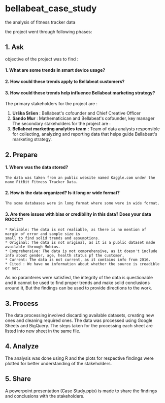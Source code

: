 # bellabeat_case_study
the analysis of fitness tracker data

the project went through following phases:

## 1. Ask
  objective of the project was to find :
  #### 1. What are some trends in smart device usage?
  #### 2. How could these trends apply to Bellabeat customers?
  #### 3. How could these trends help influence Bellabeat marketing strategy?
  
  The primary stakeholders for the project are :
  1.  **Urška Sršen** : Bellabeat's cofounder and Chief Creative Officer
  2.  **Sando Mur** : Mathematicican and Bellabeat's cofounder, key manager
  The secondary stakeholders for the project are :
  1. **Bellabeat marketing analytics team** : Team of data analysts responsible for collecting, analyzing and reporting data that helps guide Bellabeat's marketing strategy.
## 2. Prepare
  #### 1. Where was the data stored?
    The data was taken from an public website named Kaggle.com under the name FitBit Fitness Tracker Data.
  #### 2. How is the data organized? Is it long or wide format?
    The some databases were in long format where some were in wide format.
  #### 3. Are there issues with bias or credibility in this data? Does your data ROCCC?
    * Reliable: The data is not realiable, as there is no mention of margin of error and sample size is
    small to find solid trends and assumptions.
    * Original: The data is not original, as it is a public dataset made available through Mobius.
    * Comprehensive: The data is not comprehensive, as it doesn't include info about gender, age, health status pf the customer.
    * Current: The data is not current, as it contains info from 2016.
    * Cited : We have no information about whether the source is creadible or not.
  As no paramteres were satisfied, the integrity of the data is questionable and it cannot be used to 
 find proper trends and make solid conclusions around it, But the findings can be used to provide directions to the work.
## 3. Process
  The data processing involved discarding available datasets, creating new ones and cleaning required
  ones.
  The data was processed using Google Sheets and BigQuery.
  The steps taken for the processing each sheet are listed into new sheet in the same file.
## 4. Analyze
  The analysis was done using R and the plots for respective findings were plotted for better 
  understanding of the stakeholders.
## 5. Share
  A powerpoint presentation (Case Study.pptx) is made to share the findings and conclusions with the stakeholders.
